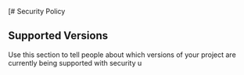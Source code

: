 [# Security Policy

## Supported Versions

Use this section to tell people about which versions of your project are
currently being supported with security u